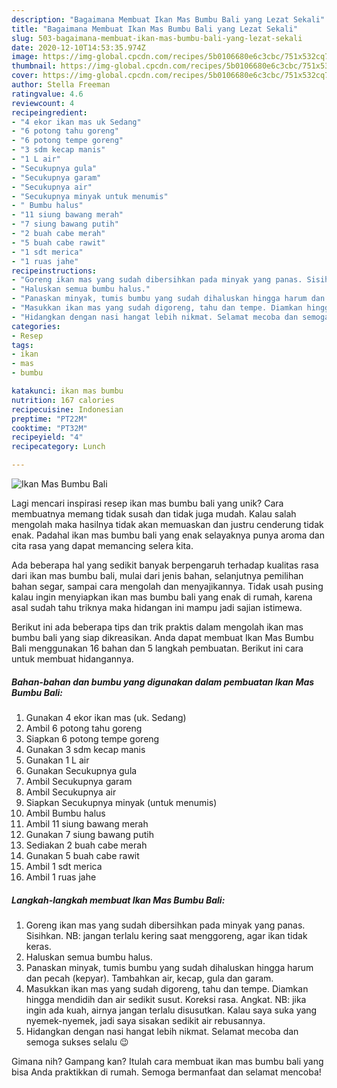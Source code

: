 ```yaml
---
description: "Bagaimana Membuat Ikan Mas Bumbu Bali yang Lezat Sekali"
title: "Bagaimana Membuat Ikan Mas Bumbu Bali yang Lezat Sekali"
slug: 503-bagaimana-membuat-ikan-mas-bumbu-bali-yang-lezat-sekali
date: 2020-12-10T14:53:35.974Z
image: https://img-global.cpcdn.com/recipes/5b0106680e6c3cbc/751x532cq70/ikan-mas-bumbu-bali-foto-resep-utama.jpg
thumbnail: https://img-global.cpcdn.com/recipes/5b0106680e6c3cbc/751x532cq70/ikan-mas-bumbu-bali-foto-resep-utama.jpg
cover: https://img-global.cpcdn.com/recipes/5b0106680e6c3cbc/751x532cq70/ikan-mas-bumbu-bali-foto-resep-utama.jpg
author: Stella Freeman
ratingvalue: 4.6
reviewcount: 4
recipeingredient:
- "4 ekor ikan mas uk Sedang"
- "6 potong tahu goreng"
- "6 potong tempe goreng"
- "3 sdm kecap manis"
- "1 L air"
- "Secukupnya gula"
- "Secukupnya garam"
- "Secukupnya air"
- "Secukupnya minyak untuk menumis"
- " Bumbu halus"
- "11 siung bawang merah"
- "7 siung bawang putih"
- "2 buah cabe merah"
- "5 buah cabe rawit"
- "1 sdt merica"
- "1 ruas jahe"
recipeinstructions:
- "Goreng ikan mas yang sudah dibersihkan pada minyak yang panas. Sisihkan. NB: jangan terlalu kering saat menggoreng, agar ikan tidak keras."
- "Haluskan semua bumbu halus."
- "Panaskan minyak, tumis bumbu yang sudah dihaluskan hingga harum dan pecah (kepyar). Tambahkan air, kecap, gula dan garam."
- "Masukkan ikan mas yang sudah digoreng, tahu dan tempe. Diamkan hingga mendidih dan air sedikit susut. Koreksi rasa. Angkat. NB: jika ingin ada kuah, airnya jangan terlalu disusutkan. Kalau saya suka yang nyemek-nyemek, jadi saya sisakan sedikit air rebusannya."
- "Hidangkan dengan nasi hangat lebih nikmat. Selamat mecoba dan semoga sukses selalu 😉"
categories:
- Resep
tags:
- ikan
- mas
- bumbu

katakunci: ikan mas bumbu 
nutrition: 167 calories
recipecuisine: Indonesian
preptime: "PT22M"
cooktime: "PT32M"
recipeyield: "4"
recipecategory: Lunch

---
```



![Ikan Mas Bumbu Bali](https://img-global.cpcdn.com/recipes/5b0106680e6c3cbc/751x532cq70/ikan-mas-bumbu-bali-foto-resep-utama.jpg)

Lagi mencari inspirasi resep ikan mas bumbu bali yang unik? Cara membuatnya memang tidak susah dan tidak juga mudah. Kalau salah mengolah maka hasilnya tidak akan memuaskan dan justru cenderung tidak enak. Padahal ikan mas bumbu bali yang enak selayaknya punya aroma dan cita rasa yang dapat memancing selera kita.

Ada beberapa hal yang sedikit banyak berpengaruh terhadap kualitas rasa dari ikan mas bumbu bali, mulai dari jenis bahan, selanjutnya pemilihan bahan segar, sampai cara mengolah dan menyajikannya. Tidak usah pusing kalau ingin menyiapkan ikan mas bumbu bali yang enak di rumah, karena asal sudah tahu triknya maka hidangan ini mampu jadi sajian istimewa.




Berikut ini ada beberapa tips dan trik praktis dalam mengolah ikan mas bumbu bali yang siap dikreasikan. Anda dapat membuat Ikan Mas Bumbu Bali menggunakan 16 bahan dan 5 langkah pembuatan. Berikut ini cara untuk membuat hidangannya.

<!--inarticleads1-->

##### Bahan-bahan dan bumbu yang digunakan dalam pembuatan Ikan Mas Bumbu Bali:

1. Gunakan 4 ekor ikan mas (uk. Sedang)
1. Ambil 6 potong tahu goreng
1. Siapkan 6 potong tempe goreng
1. Gunakan 3 sdm kecap manis
1. Gunakan 1 L air
1. Gunakan Secukupnya gula
1. Ambil Secukupnya garam
1. Ambil Secukupnya air
1. Siapkan Secukupnya minyak (untuk menumis)
1. Ambil  Bumbu halus
1. Ambil 11 siung bawang merah
1. Gunakan 7 siung bawang putih
1. Sediakan 2 buah cabe merah
1. Gunakan 5 buah cabe rawit
1. Ambil 1 sdt merica
1. Ambil 1 ruas jahe




<!--inarticleads2-->

##### Langkah-langkah membuat Ikan Mas Bumbu Bali:

1. Goreng ikan mas yang sudah dibersihkan pada minyak yang panas. Sisihkan. NB: jangan terlalu kering saat menggoreng, agar ikan tidak keras.
1. Haluskan semua bumbu halus.
1. Panaskan minyak, tumis bumbu yang sudah dihaluskan hingga harum dan pecah (kepyar). Tambahkan air, kecap, gula dan garam.
1. Masukkan ikan mas yang sudah digoreng, tahu dan tempe. Diamkan hingga mendidih dan air sedikit susut. Koreksi rasa. Angkat. NB: jika ingin ada kuah, airnya jangan terlalu disusutkan. Kalau saya suka yang nyemek-nyemek, jadi saya sisakan sedikit air rebusannya.
1. Hidangkan dengan nasi hangat lebih nikmat. Selamat mecoba dan semoga sukses selalu 😉




Gimana nih? Gampang kan? Itulah cara membuat ikan mas bumbu bali yang bisa Anda praktikkan di rumah. Semoga bermanfaat dan selamat mencoba!

